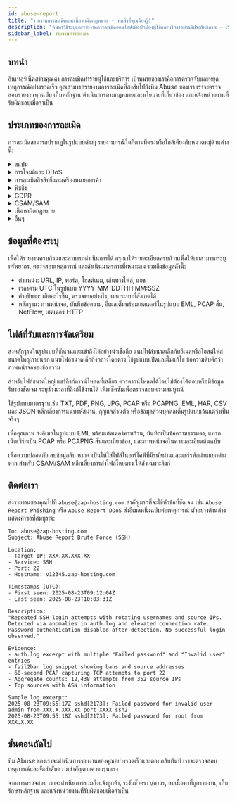 ```yaml
---
id: abuse-report
title: "รายงานการละเมิดและเนื้อหาผิดกฎหมาย - ทุกสิ่งที่คุณต้องรู้!"
description: "ค้นหาวิธีระบุและรายงานการละเมิดออนไลน์เพื่อปกป้องผู้ใช้และบริการอย่างมีประสิทธิภาพ → เรียนรู้เพิ่มเติมตอนนี้"
sidebar_label: รายงานการละเมิด
---
```


## บทนำ

อินเทอร์เน็ตสร้างคุณค่า การละเมิดทำร้ายผู้ใช้และบริการ เป้าหมายของเราคือการตรวจจับและหยุดเหตุการณ์อย่างรวดเร็ว คุณสามารถรายงานการละเมิดที่สงสัยไปยังทีม Abuse ของเรา เราจะตรวจสอบรายงานทุกฉบับ เก็บหลักฐาน ดำเนินการตามกฎหมายและนโยบายที่เกี่ยวข้อง และแจ้งหน่วยงานที่รับผิดชอบเมื่อจำเป็น

## ประเภทของการละเมิด

การละเมิดสามารถปรากฏในรูปแบบต่างๆ รายงานกรณีใดก็ตามที่ตรงหรือใกล้เคียงกับหมวดหมู่ด้านล่างนี้:

<details>
  <summary>สแปม</summary>

ข้อความที่ส่งโดยไม่ได้รับอนุญาตหรือส่งเป็นจำนวนมากผ่านระบบของเราหรือเนื้อหาที่โฮสต์ซึ่งกระตุ้นตัวกรองสแปม รูปแบบได้แก่ สแปมอีเมล, สแปมคอมเมนต์, สแปมลิงก์ SEO และการสร้างบัญชีอัตโนมัติ กรุณาให้ตัวอย่างข้อความ, เฮดเดอร์, ที่อยู่ IP ผู้ส่ง และรูปแบบการส่ง

</details>

<details>
  <summary>การโจมตีและ DDoS</summary>

ทราฟฟิกที่เป็นศัตรูซึ่งมีจุดประสงค์เพื่อรบกวนบริการหรือสแกนระบบ รูปแบบทั่วไปได้แก่ การโจมตีแบบ volumetric L3 L4, การโจมตี HTTP ชั้น 7, การขยายการโจมตี, การเข้าสู่ระบบแบบ brute-force และการสแกนพอร์ตอย่างรุนแรง สัญญาณบ่งชี้เช่น การเพิ่มขึ้นของ PPS หรือ Mbps, อัตรา 4xx 5xx ที่สูงขึ้น และความล้มเหลวในการยืนยันตัวตนซ้ำๆ จากแหล่งที่หมุนเวียน

</details>

<details>
  <summary>การละเมิดลิขสิทธิ์และเครื่องหมายการค้า</summary>

การแจกจ่ายผลงานที่ได้รับการคุ้มครองโดยไม่ได้รับอนุญาตหรือการใช้เครื่องหมายที่จดทะเบียนอย่างผิดกฎหมาย รูปแบบได้แก่ กระจกเถื่อน, ดาวน์โหลดโปรแกรมเถื่อน, การแอบอ้างแบรนด์ และโดเมนที่ทำให้เข้าใจผิด กรุณาระบุผลงาน, เจ้าของสิทธิ์, ตำแหน่งที่แน่นอน และสถานะการอนุญาต

</details>

<details>
  <summary>ฟิชชิ่ง</summary>

เนื้อหาที่ออกแบบมาเพื่อเก็บข้อมูลรับรองหรือข้อมูลการชำระเงินโดยเลียนแบบแบรนด์ที่น่าเชื่อถือ รูปแบบได้แก่ พอร์ทัลเข้าสู่ระบบปลอม, การหลอกลวงใบแจ้งหนี้, ล่อลวงด้วย QR หรือไฟล์แนบ และการทำให้เหนื่อยกับ MFA ระบุแบรนด์เป้าหมาย, จุดเก็บข้อมูล และความแตกต่างของหน้าเว็บกับไซต์จริง

</details>

<details>
  <summary>GDPR</summary>

การประมวลผล, การเปิดเผย หรือการรั่วไหลของข้อมูลส่วนบุคคลโดยไม่ได้รับอนุญาต กรณีทั่วไปได้แก่ ดัชนีเปิด, บัคเก็ตที่ตั้งค่าไม่ถูกต้อง, การขูดข้อมูลโดยไม่มีฐานทางกฎหมาย และบันทึกสาธารณะ อธิบายประเภทข้อมูล, ขอบเขต, บุคคลที่ได้รับผลกระทบ และสาเหตุของการเปิดเผย

</details>

<details>
  <summary>CSAM/SAM</summary>

สื่อใดๆ ที่แสดงการแสวงหาประโยชน์ทางเพศของมนุษย์ ไม่ยอมรับโดยเด็ดขาด

</details>

<details>
  <summary>เนื้อหาผิดกฎหมาย</summary>

เนื้อหาที่ละเมิดกฎหมายที่ใช้บังคับ เช่น โฆษณาชวนเชื่อสุดโต่ง, ข่มขู่, คำพูดเกลียดชัง, ยุยงให้เกิดความรุนแรง หรือหมิ่นประมาท รูปแบบได้แก่ การเปิดเผยข้อมูลส่วนตัว (doxxing), ข่มขู่ชัดเจน และสื่อที่ถูกแบนตามเขตอำนาจศาล กรุณาระบุตำแหน่งที่แน่นอนและถ้าทราบให้แจ้งฐานทางกฎหมายที่เกี่ยวข้อง

</details>

<details>
  <summary>อื่นๆ</summary>

การละเมิดที่ไม่ตรงกับข้างต้นแต่ยังคงทำร้ายผู้ใช้หรือระบบ ตัวอย่างเช่น โฮสต์มัลแวร์, บอทเน็ต C2, การฉ้อโกง และการขุดคริปโตโดยไม่ได้รับอนุญาต แชร์แฮช, URL, รูปแบบ C2 และความผิดปกติของการใช้ทรัพยากร

</details>

## ข้อมูลที่ต้องระบุ

เพื่อให้รายงานครบถ้วนและสามารถดำเนินการได้ กรุณาให้รายละเอียดครบถ้วนเพื่อให้เราสามารถระบุทรัพยากร, ตรวจสอบเหตุการณ์ และดำเนินมาตรการที่เหมาะสม รวมถึงข้อมูลดังนี้:
- ตำแหน่ง: URL, IP, พอร์ต, โฮสต์เนม, เส้นทางไฟล์, แฮช
- เวลาตาม UTC ในรูปแบบ YYYY-MM-DDTHH:MM:SSZ
- คำอธิบาย: เกิดอะไรขึ้น, ตรวจพบอย่างไร, ผลกระทบที่สังเกตได้
- หลักฐาน: ภาพหน้าจอ, บันทึกข้อความ, อีเมลเต็มพร้อมเฮดเดอร์ในรูปแบบ EML, PCAP สั้น, NetFlow, เฮดเดอร์ HTTP

## ไฟล์ที่รับและการจัดเตรียม

ส่งหลักฐานในรูปแบบที่ชัดเจนและเข้าถึงได้อย่างน่าเชื่อถือ แนบไฟล์ขนาดเล็กกับอีเมลหรือโฮสต์ไฟล์ขนาดใหญ่ภายนอก แนบไฟล์ขนาดเล็กถึงกลางโดยตรง ใช้รูปแบบเปิดและไม่แก้ไข ข้อความดิบดีกว่าภาพหน้าจอของข้อความ

สำหรับไฟล์ขนาดใหญ่ แชร์ลิงก์ดาวน์โหลดที่เสถียร ควรดาวน์โหลดได้โดยไม่ต้องโต้ตอบหรือมีข้อมูลรับรองชัดเจน ระบุช่วงเวลาที่ลิงก์ใช้งานได้ เพิ่มเช็คซัมเพื่อตรวจสอบความสมบูรณ์

ใช้รูปแบบมาตรฐานเช่น TXT, PDF, PNG, JPG, PCAP หรือ PCAPNG, EML, HAR, CSV และ JSON หลีกเลี่ยงการแนบรหัสผ่าน, กุญแจส่วนตัว หรือข้อมูลส่วนบุคคลเต็มรูปแบบเว้นแต่จำเป็นจริงๆ

เพื่อคุณภาพ ส่งอีเมลในรูปแบบ EML พร้อมเฮดเดอร์ครบถ้วน, บันทึกเป็นข้อความธรรมดา, แทรกเน็ตเวิร์กเป็น PCAP หรือ PCAPNG สั้นและเกี่ยวข้อง, และภาพหน้าจอในความละเอียดต้นฉบับ

เพื่อความปลอดภัย ลบข้อมูลลับ หากจำเป็นให้ใส่ไฟล์ในอาร์ไคฟ์ที่มีรหัสผ่านและแชร์รหัสผ่านแยกต่างหาก สำหรับ CSAM/SAM หลีกเลี่ยงการส่งไฟล์โดยตรง ให้ส่งเฉพาะลิงก์

## ติดต่อเรา

ส่งรายงานของคุณไปที่ `abuse@zap-hosting.com` สำคัญมากที่จะใช้หัวข้อที่ชัดเจน เช่น `Abuse Report Phishing` หรือ `Abuse Report DDoS` ส่งอีเมลหนึ่งฉบับต่อเหตุการณ์ ตัวอย่างด้านล่างแสดงคำขอที่สมบูรณ์:

```
To: abuse@zap-hosting.com
Subject: Abuse Report Brute Force (SSH)

Location:
- Target IP: XXX.XX.XXX.XX
- Service: SSH
- Port: 22
- Hostname: v12345.zap-hosting.com

Timestamps (UTC):
- First seen: 2025-08-23T09:12:04Z
- Last seen: 2025-08-23T10:03:31Z

Description:
"Repeated SSH login attempts with rotating usernames and source IPs. Detected via anomalies in auth.log and elevated connection rate. Password authentication disabled after detection. No successful login observed."

Evidence:
- auth.log excerpt with multiple "Failed password" and "Invalid user" entries
- fail2ban log snippet showing bans and source addresses
- 60-second PCAP capturing TCP attempts to port 22
- Aggregate counts: 12,438 attempts from 352 source IPs
- Top sources with ASN information

Sample log excerpt:
2025-08-23T09:55:17Z sshd[2173]: Failed password for invalid user admin from XXX.X.XXX.XX port XXXX ssh2
2025-08-23T09:55:18Z sshd[2173]: Failed password for root from XXX.X.XX
```

## ขั้นตอนถัดไป

ทีม Abuse ของเราจะดำเนินการรายงานของคุณอย่างรวดเร็วและตอบกลับทันที เราจะตรวจสอบเหตุการณ์และจัดลำดับความสำคัญตามความรุนแรง

จากการตรวจสอบ เราจะดำเนินการรวมถึงแจ้งลูกค้า, ระงับชั่วคราว/ถาวร, ลบเนื้อหาที่ถูกรายงาน, เก็บรักษาหลักฐาน และแจ้งหน่วยงานที่รับผิดชอบเมื่อจำเป็น